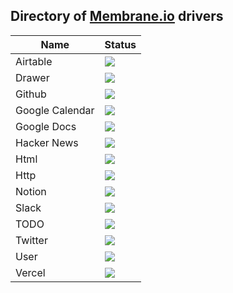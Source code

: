 ## Directory of [Membrane.io](https://membrane.io/) drivers


<!---
https://img.shields.io/badge/STATUS-In%20progress-yellow
https://img.shields.io/badge/STATUS-Ready-brightgreen
https://img.shields.io/badge/STATUS-Unusable-lightgrey
-->

| Name | Status | 
| --- | --- |
| Airtable | <img src="https://img.shields.io/badge/STATUS-Ready-brightgreen"> |
| Drawer | <img src="https://img.shields.io/badge/STATUS-Ready-brightgreen"> |
| Github | <img src="https://img.shields.io/badge/STATUS-In%20progress-yellow"> |
| Google Calendar | <img src="https://img.shields.io/badge/STATUS-Ready-brightgreen"> |
| Google Docs | <img src="https://img.shields.io/badge/STATUS-Ready-brightgreen"> |
| Hacker News | <img src="https://img.shields.io/badge/STATUS-Ready-brightgreen">|
| Html | <img src="https://img.shields.io/badge/STATUS-In%20progress-yellow">|
| Http | <img src="https://img.shields.io/badge/STATUS-Ready-brightgreen">|
| Notion | <img src="https://img.shields.io/badge/STATUS-Ready-brightgreen">|
| Slack | <img src="https://img.shields.io/badge/STATUS-Ready-brightgreen">|
| TODO | <img src="https://img.shields.io/badge/STATUS-In%20progress-yellow">|
| Twitter | <img src="https://img.shields.io/badge/STATUS-Ready-brightgreen">|
| User | <img src="https://img.shields.io/badge/STATUS-Ready-brightgreen">|
| Vercel | <img src="https://img.shields.io/badge/STATUS-Ready-brightgreen">|
